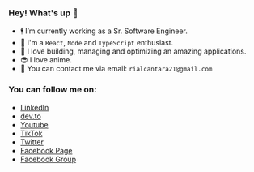 ### Hey! What's up 👋 

- 🕴️ I’m currently working as a Sr. Software Engineer.
- 💬 I'm a `React`, `Node` and `TypeScript` enthusiast.
- 🚧 I love building, managing and optimizing an amazing applications.
- 😎 I love anime.
- 📧 You can contact me via email: `rialcantara21@gmail.com`

### You can follow me on:
- [LinkedIn](https://www.linkedin.com/in/constrod/)
- [dev.to](https://dev.to/constrod)
- [Youtube](https://youtube.com/bossRODTV)
- [TikTok](https://www.tiktok.com/@bossrod.tv)
- [Twitter](https://twitter.com/constROD)
- [Facebook Page](https://facebook.com/pRODgrammer21)
- [Facebook Group](https://facebook.com/groups/bossrodprogrammingph)
